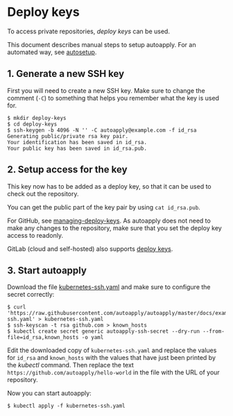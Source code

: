 # Deploy keys

To access private repositories, _deploy keys_ can be used.

This document describes manual steps to setup autoapply.
For an automated way, see [autosetup](https://github.com/autoapply/autosetup).

## 1. Generate a new SSH key

First you will need to create a new SSH key.
Make sure to change the comment (`-C`) to something that helps you remember what the key is used for.

    $ mkdir deploy-keys
    $ cd deploy-keys
    $ ssh-keygen -b 4096 -N '' -C autoapply@example.com -f id_rsa
    Generating public/private rsa key pair.
    Your identification has been saved in id_rsa.
    Your public key has been saved in id_rsa.pub.

## 2. Setup access for the key

This key now has to be added as a deploy key, so that it can be used to check out the repository.

You can get the public part of the key pair by using `cat id_rsa.pub`.

For GitHub, see [managing-deploy-keys](https://developer.github.com/v3/guides/managing-deploy-keys/#deploy-keys).
As autoapply does not need to make any changes to the repository, make sure that you set the deploy key access to readonly.

GitLab (cloud and self-hosted) also supports [deploy keys](https://docs.gitlab.com/ce/ssh/README.html#deploy-keys).

## 3. Start autoapply

Download the file [kubernetes-ssh.yaml](examples/kubernetes-ssh.yaml) and make sure to configure the secret correctly:

    $ curl 'https://raw.githubusercontent.com/autoapply/autoapply/master/docs/examples/kubernetes-ssh.yaml' > kubernetes-ssh.yaml
    $ ssh-keyscan -t rsa github.com > known_hosts
    $ kubectl create secret generic autoapply-ssh-secret --dry-run --from-file=id_rsa,known_hosts -o yaml

Edit the downloaded copy of `kubernetes-ssh.yaml` and replace the values for `id_rsa` and `known_hosts`
with the values that have just been printed by the _kubectl_ command.
Then replace the text `https://github.com/autoapply/hello-world` in the file with the URL of your repository.

Now you can start autoapply:

    $ kubectl apply -f kubernetes-ssh.yaml
